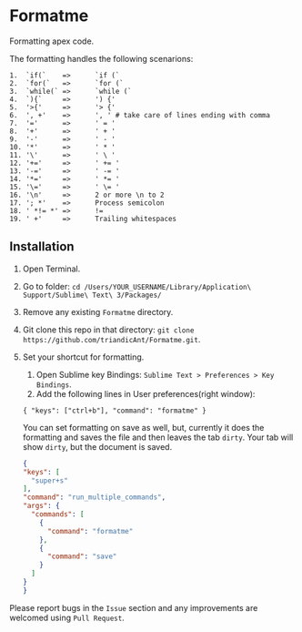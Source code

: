 # Formatme
Formatting apex code.

The formatting handles the following scenarions:
```unix
1.  `if(`    =>      `if (`
2.  `for(`   =>      `for (`
3.  `while(` =>      `while (`
4.  `){`     =>      ') {'
5.  '>{'     =>      '> {'
6.  ', +'    =>      ', ' # take care of lines ending with comma
7.  '='      =>      ' = '
8.  '+'      =>      ' + '
9.  '-'      =>      ' - '
10. '*'      =>      ' * '
11. '\'      =>      ' \ '
12. '+='     =>      ' += '
13. '-='     =>      ' -= '
14. '*='     =>      ' *= '
15. '\='     =>      ' \= '
16. '\n'     =>      2 or more \n to 2
17. '; *'    =>      Process semicolon
18. ' *!= *' =>      !=
19. ' +'     =>      Trailing whitespaces
```

## Installation
1. Open Terminal.
2. Go to folder: `cd /Users/YOUR_USERNAME/Library/Application\ Support/Sublime\ Text\ 3/Packages/`
3. Remove any existing `Formatme` directory.
4. Git clone this repo in that directory: `git clone https://github.com/triandicAnt/Formatme.git`.
5. Set your shortcut for formatting.
    1. Open Sublime key Bindings: `Sublime Text > Preferences > Key Bindings`.
    2. Add the following lines in User preferences(right window):
    
      `{ "keys": ["ctrl+b"], "command": "formatme" }`
      
      You can set formatting on save as well, but, currently it does the formatting and saves the file and then leaves the tab `dirty`. Your tab will show `dirty`, but the document is saved.
      ```json
      {
      "keys": [
        "super+s"
      ],
      "command": "run_multiple_commands",
      "args": {
        "commands": [
          {
            "command": "formatme"
          },
          {
            "command": "save"
          }
        ]
      }
    }
    ```
      
Please report bugs in the `Issue` section and any improvements are welcomed using `Pull Request`.
